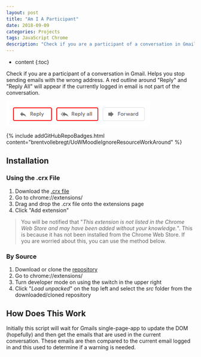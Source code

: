 ```yaml
---
layout: post
title: "Am I A Participant"
date: 2018-09-09
categories: Projects
tags: JavaScript Chrome
description: "Check if you are a participant of a conversation in Gmail. Helps you stop sending emails with the wrong address."
---
```


* content
{:toc}

Check if you are a participant of a conversation in Gmail. Helps you stop sending emails with the wrong address. A red outline around "Reply" and "Reply All" will appear if the currently logged in email is not part of the conversation.

![Extension Popup](/images/am-i-a-participant/buttons.png)

{% include addGitHubRepoBadges.html content="brentvollebregt/UoWMoodleIgnoreResourceWorkAround" %}

<!-- more -->

## Installation
### Using the .crx File
1. Download the [.crx file](https://github.com/brentvollebregt/am-i-a-participant/raw/master/am-i-a-participant.crx)
2. Go to chrome://extensions/
3. Drag and drop the .crx file onto the extensions page
4. Click "Add extension"

> You will be notified that "*This extension is not listed in the Chrome Web Store and may have been added without your knowledge.*". This is because it has not been installed from the Chrome Web Store. If you are worried about this, you can use the method below.

### By Source
1. Download or clone the [repository](https://github.com/brentvollebregt/am-i-a-participant)
2. Go to chrome://extensions/
3. Turn developer mode on using the switch in the upper right
4. Click "*Load unpacked*" on the top left and select the *src* folder from the downloaded/cloned repository

## How Does This Work
Initially this script will wait for Gmails single-page-app to update the DOM (hopefully) and then get the emails that are used in the current conversation. These emails are then compared to the current email logged in and this used to determine if a warning is needed.
